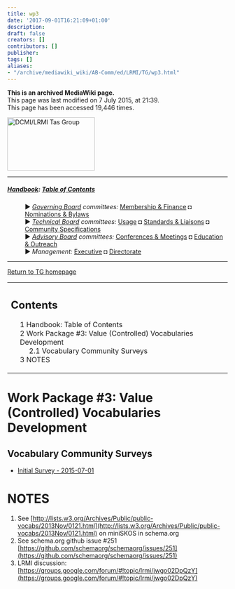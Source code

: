 ```yaml
---
title: wp3
date: '2017-09-01T16:21:09+01:00'
description: 
draft: false
creators: []
contributors: []
publisher: 
tags: []
aliases:
- "/archive/mediawiki_wiki/AB-Comm/ed/LRMI/TG/wp3.html"
---
```


 **This is an archived MediaWiki page.**  
This page was last modified on 7 July 2015, at 21:39.  
This page has been accessed 19,446 times.

[<img alt="DCMI/LRMI Tas Group" src="/archive/mediawiki_wiki/images/DC-LRMI_TG.png" width="200" height="121">](/archive/mediawiki_wiki/images/DC-LRMI_TG.png "DCMI/LRMI Tas Group")

* * *

##### [Handbook](/archive/mediawiki_wiki/DCMI_Handbook "DCMI Handbook"): [Table of Contents](/archive/mediawiki_wiki/DCMI_Handbook/ "DCMI Handbook") 
<dl>
<dd> ► <i><a href="/archive/mediawiki_wiki/DCMI_Governing_Board" title="DCMI Governing Board">Governing Board</a> committees:</i> <a href="/archive/mediawiki_wiki/DCMI_Governing_Board/finance" title="DCMI Governing Board/finance">Membership &amp; Finance</a> ◘ <a href="/archive/mediawiki_wiki/DCMI_Governing_Board/nominations" title="DCMI Governing Board/nominations">Nominations &amp; Bylaws</a> 
</dd>
<dd> ► <i><a href="/archive/mediawiki_wiki/DCMI_Technical_Board" title="DCMI Technical Board">Technical Board</a> committees:</i> <a href="/archive/mediawiki_wiki/DCMI_Technical_Board/usage" title="DCMI Technical Board/usage">Usage</a> ◘ <a href="/archive/mediawiki_wiki/DCMI_Technical_Board/standards" title="DCMI Technical Board/standards">Standards &amp; Liaisons</a> ◘ <a href="/archive/mediawiki_wiki/DCMI_Technical_Board/specifications" title="DCMI Technical Board/specifications">Community Specifications</a>
</dd>
<dd> ► <i><a href="/archive/mediawiki_wiki/DCMI_Advisory_Board" title="DCMI Advisory Board">Advisory Board</a> committees:</i> <a href="/archive/mediawiki_wiki/DCMI_Advisory_Board/meetings" title="DCMI Advisory Board/meetings">Conferences &amp; Meetings</a> ◘ <a href="/archive/mediawiki_wiki/DCMI_Advisory_Board/documentation" title="DCMI Advisory Board/documentation">Education &amp; Outreach</a>
</dd>
<dd> ► <i>Management:</i> <a href="/archive/mediawiki_wiki/Exec_Committee" title="Exec Committee">Executive</a> ◘ <a href="/archive/mediawiki_wiki/Exec_Committee/directorate" title="Exec Committee/directorate">Directorate</a>
</dd>
</dl>

* * *

[Return to TG homepage](/archive/mediawiki_wiki/AB-Comm/ed/LRMI/TG "AB-Comm/ed/LRMI/TG")

<table id="toc" class="toc">
  <tr>
    <td>
      <div id="toctitle">
        <h2>Contents</h2>
      </div>
      <ul>
        <li class="toclevel-1"><a href="#Handbook:_Table_of_Contents"><span class="tocnumber">1</span> <span class="toctext">Handbook: Table of Contents</span></a></li>
        <li class="toclevel-1 tocsection-1">
          <a href="#Work_Package_.233:_Value_.28Controlled.29_Vocabularies_Development"><span class="tocnumber">2</span> <span class="toctext">Work Package #3: Value (Controlled) Vocabularies Development</span></a>
          <ul>
            <li class="toclevel-2 tocsection-2"><a href="#Vocabulary_Community_Surveys"><span class="tocnumber">2.1</span> <span class="toctext">Vocabulary Community Surveys</span></a></li>
          </ul>
        </li>
        <li class="toclevel-1 tocsection-3"><a href="#NOTES"><span class="tocnumber">3</span> <span class="toctext">NOTES</span></a></li>
      </ul>
    </td>
  </tr>
</table>


# Work Package #3: Value (Controlled) Vocabularies Development 

## Vocabulary Community Surveys 

- [Initial Survey - 2015-07-01](/archive/mediawiki_wiki/Survey-20150701 "Survey-20150701")

# NOTES 

1. See [http://lists.w3.org/Archives/Public/public-vocabs/2013Nov/0121.html](http://lists.w3.org/Archives/Public/public-vocabs/2013Nov/0121.html) on miniSKOS in schema.org
2. See schema.org github issue #251 [https://github.com/schemaorg/schemaorg/issues/251](https://github.com/schemaorg/schemaorg/issues/251)
3. LRMI discussion: [https://groups.google.com/forum/#!topic/lrmi/jwgo02DpQzY](https://groups.google.com/forum/#!topic/lrmi/jwgo02DpQzY)

